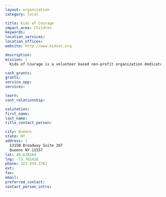 ```yaml
---
layout: organization
category: local

title: Kids of Courage
impact_area: Children
keywords: 
location_services: 
location_offices: 
website: http://www.kidsoc.org

description: 
mission: |
  Kids of Courage is a volunteer based non-profit organization dedicated to improving the lives of children and young adults with serious medical diagnoses. Kids of Courage serves over 300 families [more] from all over the country. We help everyone regardless of their religious, social and economic background. The programming goes on all year round; complete with trips, weekends and fun events [more]. All services provided are free to the children and families, we firmly believe that these families have enough burdens in their lives without worrying about the finances needed to participate in our activities. Our staff is all volunteer; there are no salaries or financial compensation to any members of the team. 

cash_grants: 
grants: 
service_opp: 
services: 

learn: 
cont_relationship: 

salutation: 
first_name: 
last_name: 
title_contact_person: 

city: Queens
state: NY
address: |
  1315B Broadway Suite 207     
  Queens NY 11557
lat: 40.638264
lng: -73.701416
phone: 323-454-3762
ext: 
fax: 
email: 
preferred_contact: 
contact_person_intro: 
---
```

